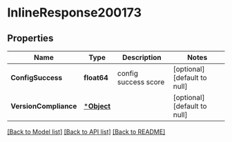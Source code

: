 # InlineResponse200173

## Properties
Name | Type | Description | Notes
------------ | ------------- | ------------- | -------------
**ConfigSuccess** | **float64** | config success score | [optional] [default to null]
**VersionCompliance** | [***Object**](.md) |  | [optional] [default to null]

[[Back to Model list]](../README.md#documentation-for-models) [[Back to API list]](../README.md#documentation-for-api-endpoints) [[Back to README]](../README.md)

